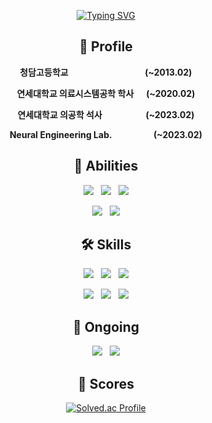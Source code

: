 <div align="center">  
  
[![Typing SVG](https://readme-typing-svg.demolab.com?font=Roboto+Slab&weight=600&size=30&pause=2000&color=FFFFFF&center=true&width=435&lines=Welcome+to+Junil's+GitHub!%F0%9F%91%8B)](https://git.io/typing-svg)  
<!-- https://github.com/DenverCoder1/readme-typing-svg -->
  
## 📃 Profile
**청담고등학교&nbsp;&nbsp;&nbsp;&nbsp;&nbsp;&nbsp;&nbsp;&nbsp;&nbsp;&nbsp;&nbsp;&nbsp;&nbsp;&nbsp;&nbsp;&nbsp;&nbsp;&nbsp;&nbsp;&nbsp;&nbsp;&nbsp;&nbsp;&nbsp;&nbsp;&nbsp;&nbsp;&nbsp;&nbsp;&nbsp;&nbsp;&nbsp;&nbsp;&nbsp;&nbsp;&nbsp;&nbsp;(~2013.02)**  
  
**연세대학교 의료시스템공학 학사&nbsp;&nbsp;&nbsp;&nbsp;&nbsp; (~2020.02)**  
  
**연세대학교 의공학 석사&nbsp;&nbsp;&nbsp;&nbsp;&nbsp;&nbsp;&nbsp;&nbsp;&nbsp;&nbsp;&nbsp;&nbsp;&nbsp;&nbsp;&nbsp;&nbsp;&nbsp;&nbsp;&nbsp;&nbsp;&nbsp;(~2023.02)**  
  
**Neural Engineering Lab.&nbsp;&nbsp;&nbsp;&nbsp;&nbsp;&nbsp;&nbsp;&nbsp;&nbsp;&nbsp;&nbsp;&nbsp;&nbsp;&nbsp;&nbsp;&nbsp;&nbsp;&nbsp;&nbsp;&nbsp;(~2023.02)**  
  
## 💪 Abilities
![](https://img.shields.io/badge/-Artificial%20Intelligence-lightgrey?style=for-the-badge&logo=adobeillustrator)&nbsp;&nbsp;&nbsp;![](https://img.shields.io/badge/-Machine%20Learning-yellowgreen?style=for-the-badge&logo=matrix)&nbsp;&nbsp;&nbsp;![](https://img.shields.io/badge/-Deep%20Learning-yello?style=for-the-badge&logo=anaconda)  
  
![](https://img.shields.io/badge/-Statistical%20analysis-blue?style=for-the-badge&logo=Bookmeter)&nbsp;&nbsp;&nbsp;![](https://img.shields.io/badge/-Data%20Analysis-8D1F89?style=for-the-badge&logo=numpy)  
<!-- https://simpleicons.org/ , https://shields.io/ -->
  
## 🛠 Skills
<img src="https://img.shields.io/badge/TensorFlow-FF6F00?style=for-the-badge&logo=tensorflow&logoColor=white">&nbsp;&nbsp;&nbsp;<img src="https://img.shields.io/badge/Keras-D00000?style=for-the-badge&logo=Keras&logoColor=white">&nbsp;&nbsp;&nbsp;<img src="https://img.shields.io/badge/Python-3776AB?style=for-the-badge&logo=Python&logoColor=white">  
  
![](https://img.shields.io/badge/-Matlab-1BB76E?style=for-the-badge&logo=mozilla)&nbsp;&nbsp;&nbsp;![](https://img.shields.io/badge/-SPSS-1261FE?style=for-the-badge&logo=IBM)&nbsp;&nbsp;&nbsp;<img src="https://img.shields.io/badge/github-181717?style=for-the-badge&logo=github&logoColor=white">
  
## 📕 Ongoing
<img src="https://img.shields.io/badge/C++-00599C?style=for-the-badge&logo=cplusplus&logoColor=white">&nbsp;&nbsp;&nbsp;<img src="https://img.shields.io/badge/pytorch-EE4C2C?style=for-the-badge&logo=pytorch&logoColor=white">
  
## 🚀 Scores
[![Solved.ac Profile](http://mazassumnida.wtf/api/v2/generate_badge?boj=hji1014)](https://solved.ac/hji1014/)
  
<!-- [![Junil's GitHub stats](https://github-readme-stats.vercel.app/api?username=hji1014&theme=dark&show_icons=true)](https://github.com/hji1014/github-readme-stats)  -->
  
</div>

<!--
**hji1014/hji1014** is a ✨ _special_ ✨ repository because its `README.md` (this file) appears on your GitHub profile.

Here are some ideas to get you started:

- 🔭 I’m currently working on ...
- 🌱 I’m currently learning ...
- 👯 I’m looking to collaborate on ...
- 🤔 I’m looking for help with ...
- 💬 Ask me about ...
- 📫 How to reach me: ...
- 😄 Pronouns: ...
- ⚡ Fun fact: ...
-->

<!--
Python 문법 정리노트
------------------------
#### 목차
	1. basic grammar
	: 코딩을 하며 배운 문법 정리노트
	2. 사칙연산
		1) 덧셈
		2) 뺄셈
	3. 함수
	4. 클래스
	
> This is a first blockqute.  
>	> This is a second blockqute.  
>	>	> This is a third blockqute.  
- 연습
- **연습**
-   - 연습

------------------------

#### 참고사항
- 파이썬 개발환경 : python_environment.txt 확인
- 문법 관련 참고서적 : '점프 투 파이썬' 위키독스
-->
